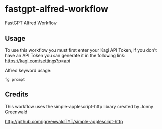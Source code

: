 # fastgpt-alfred-workflow
FastGPT Alfred Workflow

## Usage

To use this workflow you must first enter your Kagi API Token, if you don't have an API Token you can generate it in the following link:
https://kagi.com/settings?p=api

Alfred keyword usage:

`fg prompt`

## Credits

This workflow uses the simple-applescript-http library created by Jonny Greenwald

http://github.com/jgreenwaldTYT/simple-applescript-http
